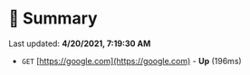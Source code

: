 # 📖 Summary
Last updated: **4/20/2021, 7:19:30 AM**

- `GET` [https://google.com](https://google.com) - **Up** (196ms)
